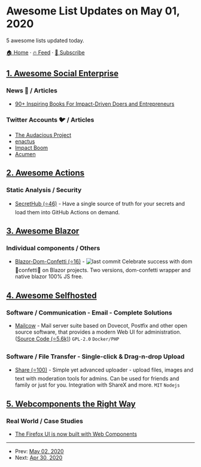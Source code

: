 # Awesome List Updates on May 01, 2020

5 awesome lists updated today.

[🏠 Home](/README.md) · [🔥 Feed](https://test.trackawesomelist.com/feed.xml) · [📮 Subscribe](https://trackawesomelist.us17.list-manage.com/subscribe?u=d2f0117aa829c83a63ec63c2f&id=36a103854c)



## [1. Awesome Social Enterprise](/content/RayBB/awesome-social-enterprise/README.md)

### News 📰 / Articles

*   [90+ Inspiring Books For Impact-Driven Doers and Entrepreneurs](https://www.impactboom.org/blog/2020/1/10/90-inspiring-books-for-impact-driven-doers-and-social-entrepreneurs)

### Twitter Accounts 🐦 / Articles

*   [The Audacious Project](https://twitter.com/theaudaciousprj)
*   [enactus](https://twitter.com/enactus)
*   [Impact Boom](https://twitter.com/ImpactBoomOrg)
*   [Acumen](https://twitter.com/Acumen)

## [2. Awesome Actions](/content/sdras/awesome-actions/README.md)

### Static Analysis / Security

*   [SecretHub (⭐46)](https://github.com/secrethub/actions) - Have a single source of truth for your secrets and load them into GitHub Actions on demand.

## [3. Awesome Blazor](/content/AdrienTorris/awesome-blazor/README.md)

### Individual components / Others

*   [Blazor-Dom-Confetti (⭐16)](https://github.com/ctrl-alt-d/blazor-dom-confetti) - ![last commit](https://img.shields.io/github/last-commit/ctrl-alt-d/blazor-dom-confetti?style=flat-square\&cacheSeconds=86400) Celebrate success with dom 🎉confetti🎉 on Blazor projects. Two versions, dom-confetti wrapper and native blazor 100% JS free.

## [4. Awesome Selfhosted](/content/awesome-selfhosted/awesome-selfhosted/README.md)

### Software / Communication - Email - Complete Solutions

*   [Mailcow](https://mailcow.email/) - Mail server suite based on Dovecot, Postfix and other open source software, that provides a modern Web UI for administration. ([Source Code (⭐5.6k)](https://github.com/mailcow/mailcow-dockerized)) `GPL-2.0` `Docker/PHP`

### Software / File Transfer - Single-click & Drag-n-drop Upload

*   [Share (⭐100)](https://github.com/MrDemonWolf/share) - Simple yet advanced uploader - upload files, images and text with moderation tools for admins. Can be used for friends and family or just for you. Integration with ShareX and more. `MIT` `Nodejs`

## [5. Webcomponents the Right Way](/content/mateusortiz/webcomponents-the-right-way/README.md)

### Real World / Case Studies

*   [The Firefox UI is now built with Web Components](https://briangrinstead.com/blog/firefox-webcomponents/)

---

- Prev: [May 02, 2020](/content/2020/05/02/README.md)
- Next: [Apr 30, 2020](/content/2020/04/30/README.md)
